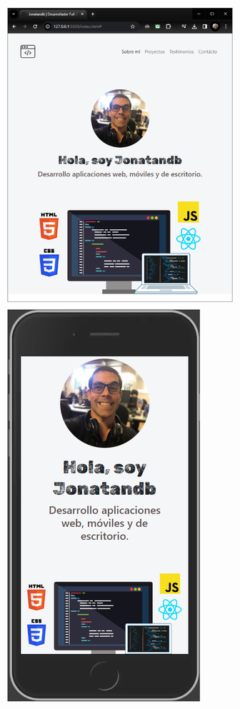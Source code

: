[![Captura de pantalla del proyecto](Screenshot.png)](https://jonatandb.github.io/Bootstrap5_Portfolio/)

[![Captura de pantalla del proyecto versión mobile](Screenshot_mobile.png)](https://jonatandb.github.io/Bootstrap5_Portfolio/)